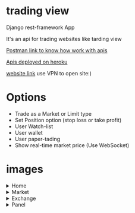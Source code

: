 # trading view
Django rest-framework App 

It's an api for trading websites like tarding view

[Postman link to know how work with apis](https://www.getpostman.com/collections/b664690060c634638fe5)

[Apis deployed on heroku](https://norouzyteam.herokuapp.com
)

[website link](https://trading-app-five.vercel.app/) use VPN to open site:)

# Options
* Trade as a Market or Limit type
* Set Position option (stop loss or take profit)
* User Watch-list
* User wallet
* User paper-tading
* Show real-time market price (Use WebSocket)
# images


<details>
  <summary>Home</summary>
  <img src="https://user-images.githubusercontent.com/77892796/179959284-2f4afab2-c3e3-458b-958c-e95a0cc8df94.png" name="image-name">
  <img src="https://user-images.githubusercontent.com/77892796/179959296-7f6329f4-3483-439d-b9ca-c3c4d86e69d8.png" name="image-name">
</details>
<details>
  <summary>Market</summary>
  <img src="https://user-images.githubusercontent.com/77892796/179959299-659259f4-50bc-4405-8ba3-eb30dfe0d469.png" name="image-name">
  <img src="https://user-images.githubusercontent.com/77892796/179961590-7ab072b1-0776-47da-855b-5bd75a72cbfa.png" name="image-name">
  <img src="https://user-images.githubusercontent.com/77892796/179961597-459d0d77-ec4a-43cc-b77f-131c9eb0240a.png" name="image-name">
</details>

<details>
  <summary>Exchange</summary>
  <img src="https://user-images.githubusercontent.com/77892796/179962061-74ce6716-ab8f-4e4f-9f3f-fdd8d717eee7.png" name="image-name">
  <img src="https://user-images.githubusercontent.com/77892796/179962075-ed749c65-1e23-4b34-8e43-211fe91a5995.png" name="image-name">
  <img src="https://user-images.githubusercontent.com/77892796/179962076-4722e482-d98c-42f5-96fc-71af736824c2.png" name="image-name">
  <img src="https://user-images.githubusercontent.com/77892796/179962081-9f3ff443-40a0-4970-a3d6-9c54002fe721.png" name="image-name">
</details>

<details>
  <summary>Panel</summary>
  <img src="https://user-images.githubusercontent.com/77892796/179962603-11868cba-0dd5-4cb7-a667-03a0d5c3e42f.png" name="image-name">
  <img src="https://user-images.githubusercontent.com/77892796/179962614-6ef23f75-9701-494d-8afb-1a91c080a152.png" name="image-name">
  <img src="https://user-images.githubusercontent.com/77892796/179962620-a949a5e9-ddd3-4df2-92ad-fee68f8f7d1f.png" name="image-name">
</details>


